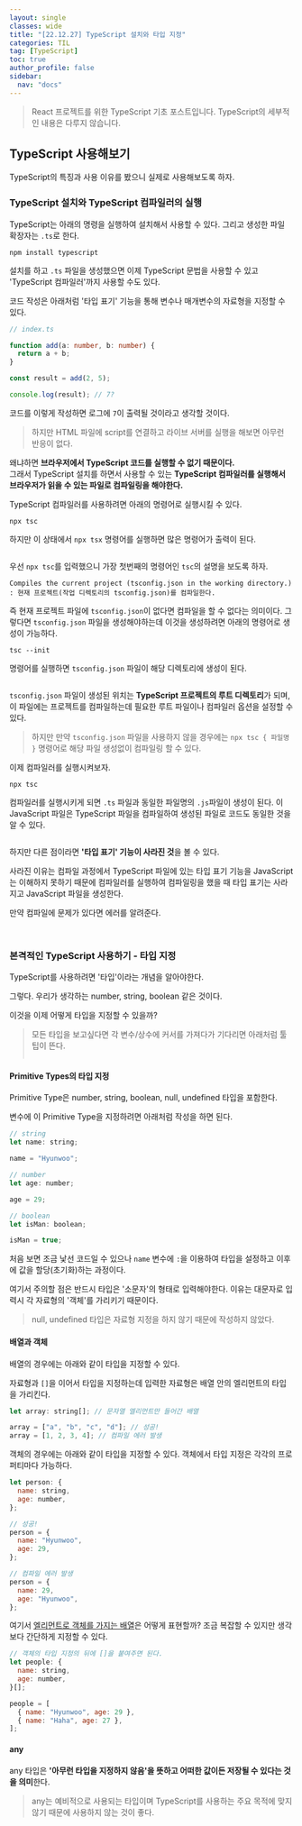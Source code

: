 ```yaml
---
layout: single
classes: wide
title: "[22.12.27] TypeScript 설치와 타입 지정"
categories: TIL
tag: [TypeScript]
toc: true
author_profile: false
sidebar:
  nav: "docs"
---
```


> React 프로젝트를 위한 TypeScript 기초 포스트입니다. TypeScript의 세부적인 내용은 다루지 않습니다.

## TypeScript 사용해보기

TypeScript의 특징과 사용 이유를 봤으니 실제로 사용해보도록 하자.

### TypeScript 설치와 TypeScript 컴파일러의 실행

TypeScript는 아래의 명령을 실행하여 설치해서 사용할 수 있다.
그리고 생성한 파일 확장자는 `.ts`로 한다.

```
npm install typescript
```

설치를 하고 `.ts` 파일을 생성했으면 이제 TypeScript 문법을 사용할 수 있고 'TypeScript 컴파일러'까지 사용할 수도 있다.

코드 작성은 아래처럼 '타입 표기' 기능을 통해 변수나 매개변수의 자료형을 지정할 수 있다.

```ts
// index.ts

function add(a: number, b: number) {
  return a + b;
}

const result = add(2, 5);

console.log(result); // 7?
```

코드를 이렇게 작성하면 로그에 `7`이 출력될 것이라고 생각할 것이다.

> 하지만 HTML 파일에 script를 연결하고 라이브 서버를 실행을 해보면 아무런 반응이 없다.

왜냐하면 **브라우저에서 TypeScript 코드를 실행할 수 없기 때문이다.** <br/>
그래서 TypeScript 설치를 하면서 사용할 수 있는 **TypeScript 컴파일러를 실행해서 브라우저가 읽을 수 있는 파일로 컴파일링을 해야한다.**

TypeScript 컴파일러를 사용하려면 아래의 명령어로 실행시킬 수 있다.

```
npx tsc
```

하지만 이 상태에서 `npx tsx` 명령어를 실행하면 많은 명령어가 출력이 된다.

<p align="cetner">
  <img src="https://user-images.githubusercontent.com/96808980/209784633-9d4fbbf9-af43-4492-bf55-2983ae229d22.png" alt=""/>
</p>

우선 `npx tsc`를 입력했으니 가장 첫번째의 명령어인 `tsc`의 설명을 보도록 하자.

```
Compiles the current project (tsconfig.json in the working directory.)
: 현재 프로젝트(작업 디렉토리의 tsconfig.json)를 컴파일한다.
```

즉 현재 프로젝트 파일에 `tsconfig.json`이 없다면 컴파일을 할 수 없다는 의미이다.
그렇다면 `tsconfig.json` 파일을 생성해야하는데 이것을 생성하려면 아래의 명령어로 생성이 가능하다.

```
tsc --init
```

명령어를 실행하면 `tsconfig.json` 파일이 해당 디렉토리에 생성이 된다.

<p align="center">
  <img src="https://user-images.githubusercontent.com/96808980/209787499-7450bce3-e5fc-4f20-a423-01d5df8dfeaa.png" alt=""/>
</p>

`tsconfig.json` 파일이 생성된 위치는 **TypeScript 프로젝트의 루트 디렉토리**가 되며, 이 파일에는 프로젝트를 컴파일하는데 필요한 루트 파일이나 컴파일러 옵션을 설정할 수 있다.

> 하지만 만약 `tsconfig.json` 파일을 사용하지 않을 경우에는 `npx tsc { 파일명 }` 명령어로 해당 파일 생성없이 컴파일링 할 수 있다.

이제 컴파일러를 실행시켜보자.

```
npx tsc
```

컴파일러를 실행시키게 되면 `.ts` 파일과 동일한 파일명의 `.js`파일이 생성이 된다.
이 JavaScript 파일은 TypeScript 파일을 컴파일하여 생성된 파일로 코드도 동일한 것을 알 수 있다.

<p align="center">
  <img src="https://user-images.githubusercontent.com/96808980/209788214-203330a0-27c8-4d0b-b861-821d892392b6.png" alt=""/>
</p>

하지만 다른 점이라면 **'타입 표기' 기능이 사라진 것**을 볼 수 있다.<br>

사라진 이유는 컴파일 과정에서 TypeScript 파일에 있는 타입 표기 기능을 JavaScript는 이해하지 못하기 때문에 컴파일러를 실행하여 컴파일링을 했을 때 타입 표기는 사라지고 JavaScript 파일을 생성한다.

만약 컴파일에 문제가 있다면 에러를 알려준다.

<br/>

### 본격적인 TypeScript 사용하기 - 타입 지정

TypeScript를 사용하려면 '타입'이라는 개념을 알아야한다.

그렇다. 우리가 생각하는 number, string, boolean 같은 것이다.

이것을 이제 어떻게 타입을 지정할 수 있을까?

> 모든 타입을 보고싶다면 각 변수/상수에 커서를 가져다가 기다리면 아래처럼 툴팁이 뜬다.
>
> <p align="center">
>   <img src="https://user-images.githubusercontent.com/96808980/209815124-625175e6-e13d-41ec-8325-f064b50d7cdf.png" alt=""/>
> </p>

#### Primitive Types의 타입 지정

Primitive Type은 number, string, boolean, null, undefined 타입을 포함한다.

변수에 이 Primitive Type을 지정하려면 아래처럼 작성을 하면 된다.

```js
// string
let name: string;

name = "Hyunwoo";

// number
let age: number;

age = 29;

// boolean
let isMan: boolean;

isMan = true;
```

처음 보면 조금 낯선 코드일 수 있으나 `name` 변수에 `:`을 이용하여 타입을 설정하고 이후에 값을 할당(초기화)하는 과정이다.

여기서 주의할 점은 반드시 타입은 '소문자'의 형태로 입력해야한다. 이유는 대문자로 입력시 각 자료형의 '객체'를 가리키기 때문이다.

> null, undefined 타입은 자료형 지정을 하지 않기 때문에 작성하지 않았다.

#### 배열과 객체

배열의 경우에는 아래와 같이 타입을 지정할 수 있다.

자료형과 `[]`을 이어서 타입을 지정하는데 입력한 자료형은 배열 안의 엘리먼트의 타입을 가리킨다.

```js
let array: string[]; // 문자열 엘리먼트만 들어간 배열

array = ["a", "b", "c", "d"]; // 성공!
array = [1, 2, 3, 4]; // 컴파일 에러 발생
```

객체의 경우에는 아래와 같이 타입을 지정할 수 있다.
객체에서 타입 지정은 각각의 프로퍼티마다 가능하다.

```js
let person: {
  name: string,
  age: number,
};

// 성공!
person = {
  name: "Hyunwoo",
  age: 29,
};

// 컴파일 에러 발생
person = {
  name: 29,
  age: "Hyunwoo",
};
```

여기서 <u>엘리먼트로 객체를 가지는 배열</u>은 어떻게 표현할까? 조금 복잡할 수 있지만 생각보다 간단하게 지정할 수 있다.

```js
// 객체의 타입 지정의 뒤에 []을 붙여주면 된다.
let people: {
  name: string,
  age: number,
}[];

people = [
  { name: "Hyunwoo", age: 29 },
  { name: "Haha", age: 27 },
];
```

#### any

any 타입은 **'아무런 타입을 지정하지 않음'을 뜻하고 어떠한 값이든 저장될 수 있다는 것을 의미**한다.

> any는 예비적으로 사용되는 타입이며 TypeScript를 사용하는 주요 목적에 맞지 않기 때문에 사용하지 않는 것이 좋다.

<p align="center">
  <img src="https://user-images.githubusercontent.com/96808980/209815560-5cc60671-5f07-458d-9718-058193bdb28a.png" alt=""/>
</p>

<br/>
